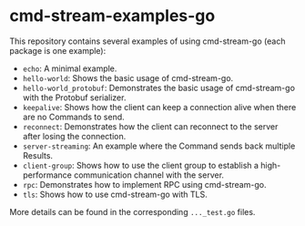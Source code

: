 # cmd-stream-examples-go
This repository contains several examples of using cmd-stream-go (each package 
is one example):
- `echo`: A minimal example.
- `hello-world`: Shows the basic usage of cmd-stream-go.
- `hello-world_protobuf`: Demonstrates the basic usage of cmd-stream-go with the 
  Protobuf serializer.
- `keepalive`: Shows how the client can keep a connection alive when there are no 
  Commands to send.
- `reconnect`: Demonstrates how the client can reconnect to the server after
  losing the connection.
- `server-streaming`: An example where the Command sends back multiple Results.
- `client-group`: Shows how to use the client group to establish a high-performance 
  communication channel with the server.
- `rpc`: Demonstrates how to implement RPC using cmd-stream-go.
- `tls`: Shows how to use cmd-stream-go with TLS.

More details can be found in the corresponding `..._test.go` files.